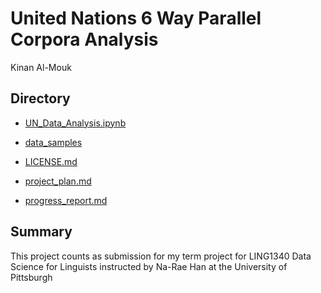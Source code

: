# United Nations 6 Way Parallel Corpora Analysis 
Kinan Al-Mouk

## Directory 
- [UN_Data_Analysis.ipynb](UN_Data_Analysis.ipynb) 

- [data_samples](data_samples)

- [LICENSE.md](LICENSE.md)

- [project_plan.md](project_plan.md)

- [progress_report.md](progress_report.md)





## Summary 
This project counts as submission for my term project for LING1340 Data Science for Linguists instructed by Na-Rae Han at the University of Pittsburgh


  
